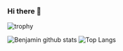 ### Hi there 👋

<!--
**Benjaminlooi/Benjaminlooi** is a ✨ _special_ ✨ repository because its `README.md` (this file) appears on your GitHub profile.

Here are some ideas to get you started:

- 🔭 I’m currently working on ...
- 🌱 I’m currently learning ...
- 👯 I’m looking to collaborate on ...
- 🤔 I’m looking for help with ...
- 💬 Ask me about ...
- 📫 How to reach me: ...
- 😄 Pronouns: ...
- ⚡ Fun fact: ...
-->

![trophy](https://github-profile-trophy.vercel.app/?username=BenjaminLooi)

![Benjamin github stats](https://github-readme-stats.vercel.app/api?username=BenjaminLooi&count_private=true&show_icons=true)
![Top Langs](https://github-readme-stats.vercel.app/api/top-langs/?username=BenjaminLooi)
